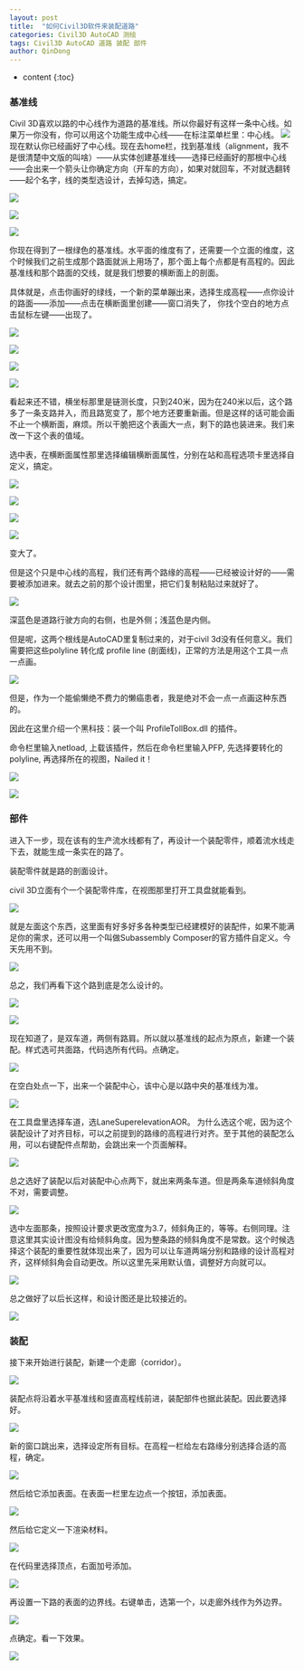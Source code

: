 ```yaml
---
layout: post
title:  "如何Civil3D软件来装配道路"
categories: Civil3D AutoCAD 测绘
tags: Civil3D AutoCAD 道路 装配 部件
author: QinDong
---
```

* content
{:toc}

### 基准线
Civil 3D喜欢以路的中心线作为道路的基准线。所以你最好有这样一条中心线。如果万一你没有，你可以用这个功能生成中心线——在标注菜单栏里：中心线。
![](/img/2018/20161216-civil3d-how-to-road-assemble-01.jpg)
现在默认你已经画好了中心线。现在去home栏，找到基准线（alignment，我不是很清楚中文版的叫啥）——从实体创建基准线——选择已经画好的那根中心线——会出来一个箭头让你确定方向（开车的方向），如果对就回车，不对就选翻转——起个名字，线的类型选设计，去掉勾选，搞定。




![](/img/2018/20161216-civil3d-how-to-road-assemble-02.jpg)

![](/img/2018/20161216-civil3d-how-to-road-assemble-03.jpg)

![](/img/2018/20161216-civil3d-how-to-road-assemble-04.jpg)

你现在得到了一根绿色的基准线。水平面的维度有了，还需要一个立面的维度，这个时候我们之前生成那个路面就派上用场了，那个面上每个点都是有高程的。因此基准线和那个路面的交线，就是我们想要的横断面上的剖面。

具体就是，点击你画好的绿线，一个新的菜单蹦出来，选择生成高程——点你设计的路面——添加——点击在横断面里创建——窗口消失了， 你找个空白的地方点击鼠标左键——出现了。

![](/img/2018/20161216-civil3d-how-to-road-assemble-05.jpg)

![](/img/2018/20161216-civil3d-how-to-road-assemble-06.jpg)

![](/img/2018/20161216-civil3d-how-to-road-assemble-07.jpg)

![](/img/2018/20161216-civil3d-how-to-road-assemble-08.jpg)

看起来还不错，横坐标那里是链测长度，只到240米，因为在240米以后，这个路多了一条支路并入，而且路宽变了，那个地方还要重新画。但是这样的话可能会画不止一个横断面，麻烦。所以干脆把这个表画大一点，剩下的路也装进来。我们来改一下这个表的值域。

选中表，在横断面属性那里选择编辑横断面属性，分别在站和高程选项卡里选择自定义，搞定。

![](/img/2018/20161216-civil3d-how-to-road-assemble-09.jpg)

![](/img/2018/20161216-civil3d-how-to-road-assemble-10.jpg)

![](/img/2018/20161216-civil3d-how-to-road-assemble-11.jpg)

![](/img/2018/20161216-civil3d-how-to-road-assemble-12.jpg)

变大了。

但是这个只是中心线的高程，我们还有两个路缘的高程——已经被设计好的——需要被添加进来。就去之前的那个设计图里，把它们复制粘贴过来就好了。

![](/img/2018/20161216-civil3d-how-to-road-assemble-13.jpg)

深蓝色是道路行驶方向的右侧，也是外侧；浅蓝色是内侧。

但是呢，这两个根线是AutoCAD里复制过来的，对于civil 3d没有任何意义。我们需要把这些polyline 转化成 profile line (剖面线)，正常的方法是用这个工具一点一点画。

![](/img/2018/20161216-civil3d-how-to-road-assemble-14.jpg)

但是，作为一个能偷懒绝不费力的懒癌患者，我是绝对不会一点一点画这种东西的。

因此在这里介绍一个黑科技：装一个叫 ProfileTollBox.dll 的插件。

命令栏里输入netload, 上载该插件，然后在命令栏里输入PFP, 先选择要转化的polyline, 再选择所在的视图，Nailed it！

![](/img/2018/20161216-civil3d-how-to-road-assemble-15.jpg)

![](/img/2018/20161216-civil3d-how-to-road-assemble-16.jpg)

### 部件

进入下一步，现在该有的生产流水线都有了，再设计一个装配零件，顺着流水线走下去，就能生成一条实在的路了。

装配零件就是路的剖面设计。

civil 3D立面有个一个装配零件库，在视图那里打开工具盘就能看到。

![](/img/2018/20161216-civil3d-how-to-road-assemble-17.jpg)

就是左面这个东西，这里面有好多好多各种类型已经建模好的装配件，如果不能满足你的需求，还可以用一个叫做Subassembly Composer的官方插件自定义。今天先用不到。

![](/img/2018/20161216-civil3d-how-to-road-assemble-18.jpg)

总之，我们再看下这个路到底是怎么设计的。

![](/img/2018/20161216-civil3d-how-to-road-assemble-19.jpg)

![](/img/2018/20161216-civil3d-how-to-road-assemble-20.jpg)

现在知道了，是双车道，两侧有路肩。所以就以基准线的起点为原点，新建一个装配。样式选可共面路，代码选所有代码。点确定。

![](/img/2018/20161216-civil3d-how-to-road-assemble-21.jpg)

在空白处点一下，出来一个装配中心，该中心是以路中央的基准线为准。

![](/img/2018/20161216-civil3d-how-to-road-assemble-22.jpg)

在工具盘里选择车道，选LaneSuperelevationAOR。 为什么选这个呢，因为这个装配设计了对齐目标，可以之前提到的路缘的高程进行对齐。至于其他的装配怎么用，可以右键配件点帮助，会跳出来一个页面解释。

![](/img/2018/20161216-civil3d-how-to-road-assemble-23.jpg)

总之选好了装配以后对装配中心点两下，就出来两条车道。但是两条车道倾斜角度不对，需要调整。

![](/img/2018/20161216-civil3d-how-to-road-assemble-24.jpg)

选中左面那条，按照设计要求更改宽度为3.7，倾斜角正的，等等。右侧同理。注意这里其实设计图没有给倾斜角度。因为整条路的倾斜角度不是常数。这个时候选择这个装配的重要性就体现出来了，因为可以让车道两端分别和路缘的设计高程对齐，这样倾斜角会自动更改。所以这里先采用默认值，调整好方向就可以。

![](/img/2018/20161216-civil3d-how-to-road-assemble-25.jpg)

总之做好了以后长这样，和设计图还是比较接近的。

![](/img/2018/20161216-civil3d-how-to-road-assemble-26.jpg)

### 装配

接下来开始进行装配，新建一个走廊（corridor）。

![](/img/2018/20161216-civil3d-how-to-road-assemble-27.jpg)

装配点将沿着水平基准线和竖直高程线前进，装配部件也据此装配。因此要选择好。

![](/img/2018/20161216-civil3d-how-to-road-assemble-28.jpg)

新的窗口跳出来，选择设定所有目标。在高程一栏给左右路缘分别选择合适的高程，确定。

![](/img/2018/20161216-civil3d-how-to-road-assemble-29.jpg)

然后给它添加表面。在表面一栏里左边点一个按钮，添加表面。

![](/img/2018/20161216-civil3d-how-to-road-assemble-30.jpg)

然后给它定义一下渲染材料。

![](/img/2018/20161216-civil3d-how-to-road-assemble-31.jpg)

在代码里选择顶点，右面加号添加。

![](/img/2018/20161216-civil3d-how-to-road-assemble-32.jpg)

再设置一下路的表面的边界线。右键单击，选第一个，以走廊外线作为外边界。

![](/img/2018/20161216-civil3d-how-to-road-assemble-33.jpg)

点确定。看一下效果。

![](/img/2018/20161216-civil3d-how-to-road-assemble-34.jpg) 